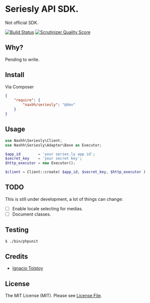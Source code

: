Seriesly API SDK.
========
Not official SDK.

[![Build Status](https://travis-ci.org/naxhh/seriesly.png?branch=master)](https://travis-ci.org/naxhh/seriesly)
[![Scrutinizer Quality Score](https://scrutinizer-ci.com/g/naxhh/seriesly/badges/quality-score.png?s=9aa8539768073849e9aa9adfc64f6164b3ef4fbb)](https://scrutinizer-ci.com/g/naxhh/seriesly/)


## Why?
Pending to write.

## Install

Via Composer

``` json
{
    "require": {
        "naxhh/seriesly": "@dev"
    }
}
```

## Usage

``` php
use Naxhh\Seriesly\Client;
use Naxhh\Seriesly\Adapter\Base as Executor;

$app_id        = 'your series.ly app id';
$secret_key    = 'your secret key';
$http_executor = new Executor();

$client = Client::create( $app_id, $secret_key, $http_executor )
```

## TODO

This is still under development, a lot of things can change:

- [ ] Enable locale selecting for medias.
- [ ] Document classes.

## Testing

``` bash
$ ./bin/phpunit
```

## Credits

- [Ignacio Tolstoy](https://github.com/naxhh)


## License
The MIT License (MIT). Please see [License File](https://github.com/naxhh/seriesly/blob/master/LICENSE).
